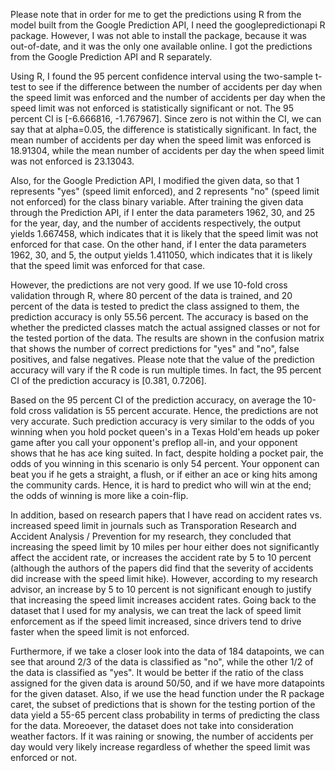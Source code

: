 Please note that in order for me to get the predictions using R from the model built from the Google Prediction API,
I need the googlepredictionapi R package.  However, I was not able to install the package, because it was out-of-date, 
and it was the only one available online.  I got the predictions from the Google Prediction API and R separately.

Using R, I found the 95 percent confidence interval using the two-sample t-test to see if the difference between the 
number of accidents per day when the speed limit was enforced and the number of accidents per day when the speed limit
was not enforced is statistically significant or not.  The 95 percent CI is [-6.666816, -1.767967].  Since zero is not
within the CI, we can say that at alpha=0.05, the difference is statistically significant.  In fact, the mean number of
accidents per day when the speed limit was enforced is 18.91304, while the mean number of accidents per day the when
speed limit was not enforced is 23.13043.

Also, for the Google Prediction API, I modified the given data, so that 1 represents "yes" (speed limit enforced), 
and 2 represents "no" (speed limit not enforced) for the class binary variable.  After training the given data through
the Prediction API, if I enter the data parameters 1962, 30, and 25 for the year, day, and the number of accidents 
respectively, the output yields 1.667458, which indicates that it is likely that the speed limit was not enforced for
that case.  On the other hand, if I enter the data parameters 1962, 30, and 5, the output yields 1.411050, which 
indicates that it is likely that the speed limit was enforced for that case.

However, the predictions are not very good.  If we use 10-fold cross validation through R, where 80 percent of the
data is trained, and 20 percent of the data is tested to predict the class assigned to them, the prediction accuracy 
is only 55.56 percent.  The accuracy is based on the whether the predicted classes match the actual assigned classes 
or not for the tested portion of the data.  The results are shown in the confusion matrix that shows the number of correct predictions for "yes" and "no", false positives, and false negatives.  Please note that the value of the prediction accuracy will vary if the R code is run multiple times.  In fact, the 95 percent CI of the prediction accuracy is [0.381, 0.7206].

Based on the 95 percent CI of the prediction accuracy, on average the 10-fold cross validation is 55 percent accurate. Hence, the predictions are not very accurate.  Such prediction accuracy is very similar to the odds of you winning 
when you hold pocket queen's in a Texas Hold'em heads up poker game after you call your opponent's preflop all-in, 
and your opponent shows that he has ace king suited.  In fact, despite holding a pocket pair, the odds of you winning in this scenario is only 54 percent.  Your opponent can beat you if he gets a straight, a flush, or if either an ace or king hits among the community cards.  Hence, it is hard to predict who will win at the end; the odds of winning is more like a coin-flip.

In addition, based on research papers that I have read on accident rates vs. increased speed limit in journals such as
Transporation Research and Accident Analysis / Prevention for my research, they concluded that increasing the speed
limit by 10 miles per hour either does not significantly affect the accident rate, or increases the accident rate by 
5 to 10 percent (although the authors of the papers did find that the severity of accidents did increase with the speed
limit hike).  However, according to my research advisor, an increase by 5 to 10 percent is not significant enough to
justify that increasing the speed limit increases accident rates.  Going back to the dataset that I used for my 
analysis, we can treat the lack of speed limit enforcement as if the speed limit increased, since drivers tend to 
drive faster when the speed limit is not enforced.

Furthermore, if we take a closer look into the data of 184 datapoints, we can see that around 2/3 of the data is 
classified as "no", while the other 1/2 of the data is classified as "yes".  It would be better if the ratio of the
class assigned for the given data is around 50/50, and if we have more datapoints for the given dataset.  Also, if we
use the head function under the R package caret, the subset of predictions that is shown for the testing portion of
the data yield a 55-65 percent class probability in terms of predicting the class for the data.  Moreoever, the 
dataset does not take into consideration weather factors.  If it was raining or snowing, the number of accidents per
day would very likely increase regardless of whether the speed limit was enforced or not.

